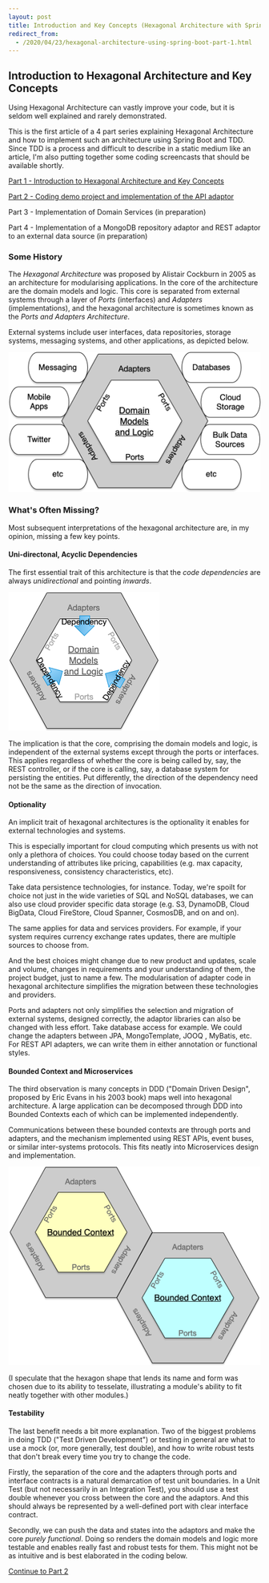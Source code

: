 ```yaml
---
layout: post
title: Introduction and Key Concepts (Hexagonal Architecture with Spring Boot — Part 1)
redirect_from:
  - /2020/04/23/hexagonal-architecture-using-spring-boot-part-1.html
---
```


## Introduction to Hexagonal Architecture and Key Concepts

Using Hexagonal Architecture can vastly improve your code, but it is seldom well explained and rarely demonstrated.

This is the first article of a 4 part series explaining Hexagonal Architecture and how to implement such an architecture using Spring Boot and TDD. Since TDD is a process and difficult to describe in a static medium like an article, I'm also putting together some coding screencasts that should be available shortly.

[Part 1 - Introduction to Hexagonal Architecture and Key Concepts](/2020/04/23/hexagonal-architecture-part-1.html)

[Part 2 - Coding demo project and implementation of the API adaptor](/2020/04/23/hexagonal-architecture-part-2.html)

Part 3 - Implementation of Domain Services (in preparation)

Part 4 - Implementation of a MongoDB repository adaptor and REST adaptor to an external data source (in preparation)

### Some History

The *Hexagonal Architecture* was proposed by Alistair Cockburn in 2005 as an architecture for modularising applications. In the core of the architecture are the domain models and logic. This core is separated from external systems through a layer of *Ports* (interfaces) and *Adapters* (implementations), and the hexagonal architecture is sometimes known as the *Ports and Adapters Architecture*. 

External systems include user interfaces, data repositories, storage systems, messaging systems, and other applications, as depicted below.

![Hexagonal Architecture](/images/hexagonal-architecture.png)

### What's Often Missing?

Most subsequent interpretations of the hexagonal architecture are, in my opinion, missing a few key points.

#### Uni-directonal, Acyclic Dependencies

The first essential trait of this architecture is that the *code dependencies* are always *unidirectional* and pointing *inwards*.

![Inward, Acyclic Dependencies](/images/inward-acyclic-dependencies.png)

The implication is that the core, comprising the domain models and logic, is independent of the external systems except through the ports or interfaces. This applies regardless of whether the core is being called by, say, the REST controller, or if the core is calling, say, a database system for persisting the entities. Put differently, the direction of the dependency need not be the same as the direction of invocation.

#### Optionality

An implicit trait of hexagonal architectures is the optionality it enables for external technologies and systems.

This is especially important for cloud computing which presents us with not only a plethora of choices. You could choose today based on the current understanding of attributes like pricing, capabilities (e.g. max capacity, responsiveness, consistency characteristics, etc).

Take data persistence technologies, for instance. Today, we're spoilt for choice not just in the wide varieties of SQL and NoSQL databases, we can also use cloud provider specific data storage (e.g. S3, DynamoDB, Cloud BigData, Cloud FireStore, Cloud Spanner, CosmosDB, and on and on).

The same applies for data and services providers. For example, if your system requires currency exchange rates updates, there are multiple sources to choose from.

And the best choices might change due to new product and updates, scale and volume, changes in requirements and your understanding of them, the project budget, just to name a few. The modularisation of adapter code in hexagonal architecture simplifies the migration between these technologies and providers.

Ports and adapters not only simplifies the selection and migration of external systems, designed correctly, the adaptor libraries can also be changed with less effort. Take database access for example. We could change the adapters between JPA, MongoTemplate, JOOQ , MyBatis, etc. For REST API adapters, we can write them in either annotation or functional styles.

#### Bounded Context and Microservices

The third observation is many concepts in DDD ("Domain Driven Design",  proposed by Eric Evans in his 2003 book) maps well into hexagonal architecture. A large application can be decomposed through DDD into Bounded Contexts each of which can be implemented independently.

Communications between these bounded contexts are through ports and adapters, and the mechanism implemented using REST APIs, event buses, or similar inter-systems protocols. This fits neatly into Microservices design and implementation.

![Bounded Context](/images/bounded-context.png)

(I speculate that the hexagon shape that lends its name and form was chosen due to its ability to tesselate, illustrating a module's ability to fit neatly together with other modules.)

#### Testability

The last benefit needs a bit more explanation. Two of the biggest problems in doing TDD ("Test Driven Development") or testing in general are what to use a mock (or, more generally, test double), and how to write robust tests that don't break every time you try to change the code.

Firstly, the separation of the core and the adapters through ports and interface contracts is a natural demarcation of test unit boundaries. In a Unit Test (but not necessarily in an Integration Test), you should use a test double whenever you cross between the core and the adaptors. And this should always be represented by a well-defined port with clear interface contract.

Secondly, we can push the data and states into the adaptors and make the core *purely functional*. Doing so renders the domain models and logic more testable and enables really fast and robust tests for them. This might not be as intuitive and is best elaborated in the coding below.

[Continue to Part 2](/2020/04/23/hexagonal-architecture-part-2.html)

